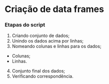 # Criação de data frames

### Etapas do script

1. Criando conjunto de dados;
2. Unindo os dados acima por linhas;
3. Nomeando colunas e linhas para os dados;
- Colunas;
- Linhas.
4. Conjunto final dos dados;
5. Verificando correspondência.

